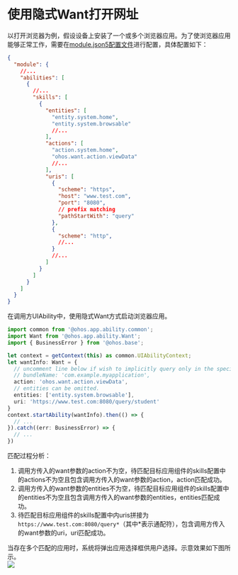 # 使用隐式Want打开网址

以打开浏览器为例，假设设备上安装了一个或多个浏览器应用。为了使浏览器应用能够正常工作，需要在[module.json5配置文件](../quick-start/module-configuration-file.md)进行配置，具体配置如下：

```json
{
  "module": {
    //...
    "abilities": [
      {
        //...
        "skills": [
          {
            "entities": [
              "entity.system.home",
              "entity.system.browsable"
              //...
            ],
            "actions": [
              "action.system.home",
              "ohos.want.action.viewData"
              //...
            ],
            "uris": [
              {
                "scheme": "https",
                "host": "www.test.com",
                "port": "8080",
                // prefix matching
                "pathStartWith": "query"
              },
              {
                "scheme": "http",
                //...
              }
              //...
            ]
          }
        ]
      }
    ]
  }
}
```

在调用方UIAbility中，使用隐式Want方式启动浏览器应用。

```ts
import common from '@ohos.app.ability.common';
import Want from '@ohos.app.ability.Want';
import { BusinessError } from '@ohos.base';

let context = getContext(this) as common.UIAbilityContext;
let wantInfo: Want = {
  // uncomment line below if wish to implicitly query only in the specific bundle.
  // bundleName: 'com.example.myapplication',
  action: 'ohos.want.action.viewData',
  // entities can be omitted.
  entities: ['entity.system.browsable'],
  uri: 'https://www.test.com:8080/query/student'
}
context.startAbility(wantInfo).then(() => {
  // ...
}).catch((err: BusinessError) => {
  // ...
})
```

匹配过程分析：

1. 调用方传入的want参数的action不为空，待匹配目标应用组件的skills配置中的actions不为空且包含调用方传入的want参数的action，action匹配成功。
2. 调用方传入的want参数的entities不为空，待匹配目标应用组件的skills配置中的entities不为空且包含调用方传入的want参数的entities，entities匹配成功。
3. 待匹配目标应用组件的skills配置中内uris拼接为`https://www.test.com:8080/query*`（其中*表示通配符），包含调用方传入的want参数的uri，uri匹配成功。

当存在多个匹配的应用时，系统将弹出应用选择框供用户选择。示意效果如下图所示。  
![](figures/ability-startup-with-implicit-want1.png)
